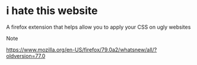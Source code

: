 # i hate this website
A firefox extension that helps allow you to apply your CSS on ugly websites


Note

https://www.mozilla.org/en-US/firefox/79.0a2/whatsnew/all/?oldversion=77.0
